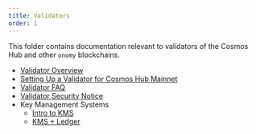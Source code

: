```yaml
---
title: Validators
order: 1
---
```


This folder contains documentation relevant to validators of the Cosmos Hub and other `onomy` blockchains.

- [Validator Overview](/validators/overview.mdx)
- [Setting Up a Validator for Cosmos Hub Mainnet](/validators/validator-setup.md)
- [Validator FAQ](/validators/validator-faq.md)
- [Validator Security Notice](/validators/security.md)
- Key Management Systems
  - [Intro to KMS](/validators/kms/kms.md)
  - [KMS + Ledger](/validators/kms/kms_ledger.md)
